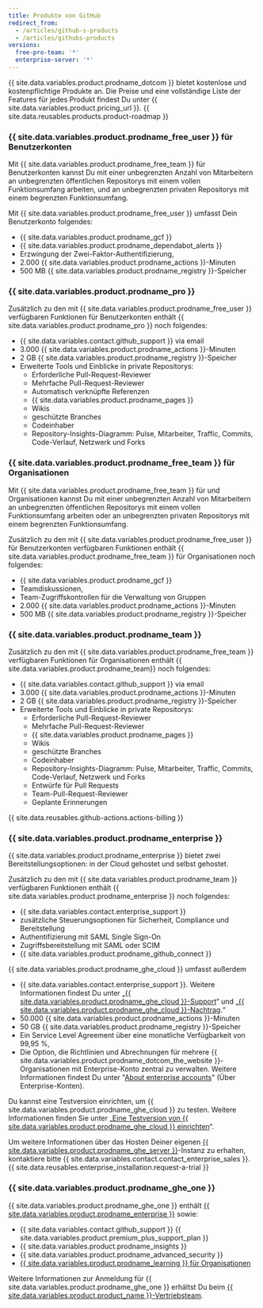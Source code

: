 ```yaml
---
title: Produkte von GitHub
redirect_from:
  - /articles/github-s-products
  - /articles/githubs-products
versions:
  free-pro-team: '*'
  enterprise-server: '*'
---
```


{{ site.data.variables.product.prodname_dotcom }} bietet kostenlose und kostenpflichtige Produkte an. Die Preise und eine vollständige Liste der Features für jedes Produkt findest Du unter {{ site.data.variables.product.pricing_url }}. {{ site.data.reusables.products.product-roadmap }}

### {{ site.data.variables.product.prodname_free_user }} für Benutzerkonten

Mit {{ site.data.variables.product.prodname_free_team }} für Benutzerkonten kannst Du mit einer unbegrenzten Anzahl von Mitarbeitern an unbegrenzten öffentlichen Repositorys mit einem vollen Funktionsumfang arbeiten, und an unbegrenzten privaten Repositorys mit einem begrenzten Funktionsumfang.

Mit {{ site.data.variables.product.prodname_free_user }} umfasst Dein Benutzerkonto folgendes:
- {{ site.data.variables.product.prodname_gcf }}
- {{ site.data.variables.product.prodname_dependabot_alerts }}
- Erzwingung der Zwei-Faktor-Authentifizierung,
- 2.000 {{ site.data.variables.product.prodname_actions }}-Minuten
- 500 MB {{ site.data.variables.product.prodname_registry }}-Speicher

### {{ site.data.variables.product.prodname_pro }}

Zusätzlich zu den mit {{ site.data.variables.product.prodname_free_user }} verfügbaren Funktionen für Benutzerkonten enthält {{ site.data.variables.product.prodname_pro }} noch folgendes:
- {{ site.data.variables.contact.github_support }} via email
- 3.000 {{ site.data.variables.product.prodname_actions }}-Minuten
- 2 GB {{ site.data.variables.product.prodname_registry }}-Speicher
- Erweiterte Tools und Einblicke in private Repositorys:
  - Erforderliche Pull-Request-Reviewer
  - Mehrfache Pull-Request-Reviewer
  - Automatisch verknüpfte Referenzen
  - {{ site.data.variables.product.prodname_pages }}
  - Wikis
  - geschützte Branches
  - Codeinhaber
  - Repository-Insights-Diagramm: Pulse, Mitarbeiter, Traffic, Commits, Code-Verlauf, Netzwerk und Forks

### {{ site.data.variables.product.prodname_free_team }} für Organisationen

Mit {{ site.data.variables.product.prodname_free_team }} für und Organisationen kannst Du mit einer unbegrenzten Anzahl von Mitarbeitern an unbegrenzten öffentlichen Repositorys mit einem vollen Funktionsumfang arbeiten oder an unbegrenzten privaten Repositorys mit einem begrenzten Funktionsumfang.

Zusätzlich zu den mit {{ site.data.variables.product.prodname_free_user }} für Benutzerkonten verfügbaren Funktionen enthält {{ site.data.variables.product.prodname_free_team }} für Organisationen noch folgendes:
- {{ site.data.variables.product.prodname_gcf }}
- Teamdiskussionen,
- Team-Zugriffskontrollen für die Verwaltung von Gruppen
- 2.000 {{ site.data.variables.product.prodname_actions }}-Minuten
- 500 MB {{ site.data.variables.product.prodname_registry }}-Speicher

### {{ site.data.variables.product.prodname_team }}

Zusätzlich zu den mit {{ site.data.variables.product.prodname_free_team }} verfügbaren Funktionen für Organisationen enthält {{ site.data.variables.product.prodname_team}} noch folgendes:
- {{ site.data.variables.contact.github_support }} via email
- 3.000 {{ site.data.variables.product.prodname_actions }}-Minuten
- 2 GB {{ site.data.variables.product.prodname_registry }}-Speicher
- Erweiterte Tools und Einblicke in private Repositorys:
  - Erforderliche Pull-Request-Reviewer
  - Mehrfache Pull-Request-Reviewer
  - {{ site.data.variables.product.prodname_pages }}
  - Wikis
  - geschützte Branches
  - Codeinhaber
  - Repository-Insights-Diagramm: Pulse, Mitarbeiter, Traffic, Commits, Code-Verlauf, Netzwerk und Forks
  - Entwürfe für Pull Requests
  - Team-Pull-Request-Reviewer
  - Geplante Erinnerungen

{{ site.data.reusables.github-actions.actions-billing }}

### {{ site.data.variables.product.prodname_enterprise }}

{{ site.data.variables.product.prodname_enterprise }} bietet zwei Bereitstellungsoptionen: in der Cloud gehostet und selbst gehostet.

Zusätzlich zu den mit {{ site.data.variables.product.prodname_team }} verfügbaren Funktionen enthält {{ site.data.variables.product.prodname_enterprise }} noch folgendes:
- {{ site.data.variables.contact.enterprise_support }}
- zusätzliche Steuerungsoptionen für Sicherheit, Compliance und Bereitstellung
- Authentifizierung mit SAML Single Sign-On
- Zugriffsbereitstellung mit SAML oder SCIM
- {{ site.data.variables.product.prodname_github_connect }}

{{ site.data.variables.product.prodname_ghe_cloud }} umfasst außerdem
- {{ site.data.variables.contact.enterprise_support }}. Weitere Informationen findest Du unter „<a href="/articles/github-enterprise-cloud-support" class="dotcom-only">{{ site.data.variables.product.prodname_ghe_cloud }}-Support</a>“ und „<a href="/articles/github-enterprise-cloud-addendum" class="dotcom-only">{{ site.data.variables.product.prodname_ghe_cloud }}-Nachtrag</a>.“
- 50.000 {{ site.data.variables.product.prodname_actions }}-Minuten
- 50 GB {{ site.data.variables.product.prodname_registry }}-Speicher
- Ein Service Level Agreement über eine monatliche Verfügbarkeit von 99,95 %,
- Die Option, die Richtlinien und Abrechnungen für mehrere {{ site.data.variables.product.prodname_dotcom_the_website }}-Organisationen mit Enterprise-Konto zentral zu verwalten. Weitere Informationen findest Du unter "<a href="/articles/about-enterprise-accounts" class="dotcom-only">About enterprise accounts</a>" (Über Enterprise-Konten).

Du kannst eine Testversion einrichten, um {{ site.data.variables.product.prodname_ghe_cloud }} zu testen. Weitere Informationen finden Sie unter „[Eine Testversion von {{ site.data.variables.product.prodname_ghe_cloud }} einrichten](/articles/setting-up-a-trial-of-github-enterprise-cloud)“.

Um weitere Informationen über das Hosten Deiner eigenen [{{ site.data.variables.product.prodname_ghe_server }}](https://enterprise.github.com)-Instanz zu erhalten, kontaktiere bitte {{ site.data.variables.contact.contact_enterprise_sales }}. {{ site.data.reusables.enterprise_installation.request-a-trial }}

### {{ site.data.variables.product.prodname_ghe_one }}

{{ site.data.variables.product.prodname_ghe_one }} enthält [{{ site.data.variables.product.prodname_enterprise }}](#github-enterprise) sowie:

- {{ site.data.variables.contact.github_support }} {{ site.data.variables.product.premium_plus_support_plan }}
- {{ site.data.variables.product.prodname_insights }}
- {{ site.data.variables.product.prodname_advanced_security }}
- [{{ site.data.variables.product.prodname_learning }} für Organisationen](https://lab.github.com/organizations)

Weitere Informationen zur Anmeldung für {{ site.data.variables.product.prodname_ghe_one }} erhältst Du beim [{{ site.data.variables.product.product_name }}-Vertriebsteam](https://enterprise.github.com/contact).
